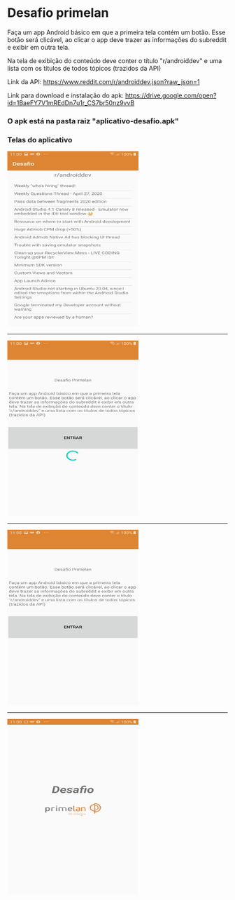 # Desafio primelan


Faça um app Android básico em que a primeira tela contém um botão. Esse botão será clicável, ao clicar o app deve trazer as informações do subreddit e exibir em outra tela.

Na tela de exibição do conteúdo deve conter o título "r/androiddev" e uma lista com os títulos de todos tópicos (trazidos da API)

Link da API: https://www.reddit.com/r/androiddev.json?raw_json=1

Link para download e instalação do apk: https://drive.google.com/open?id=1BaeFY7V1mREdDn7u1r_CS7br50nz9vvB

### O apk está na pasta raiz "aplicativo-desafio.apk"

### Telas do aplicativo
<img src="https://github.com/gguilhermepires/primelan_desafio/blob/master/tela01.jpeg" width="300" height="400" >
<hr>
<img src="https://github.com/gguilhermepires/primelan_desafio/blob/master/tela02.jpeg"  width="300" height="400" >
<hr>
<img src="https://github.com/gguilhermepires/primelan_desafio/blob/master/tela03.jpeg"  width="300" height="400" >
<hr>
<img src="https://github.com/gguilhermepires/primelan_desafio/blob/master/tela04.jpeg"  width="300" height="400" >
